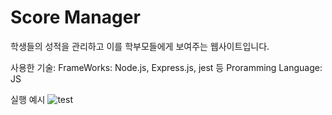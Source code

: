 # Score Manager

학생들의 성적을 관리하고 이를 학부모들에게 보여주는 웹사이트입니다.

사용한 기술: 
FrameWorks: Node.js, Express.js, jest 등
Proramming Language: JS


실행 예시
![test](https://user-images.githubusercontent.com/51441261/197379571-01e64989-6f6c-401b-8618-8b871da26ecb.PNG)
